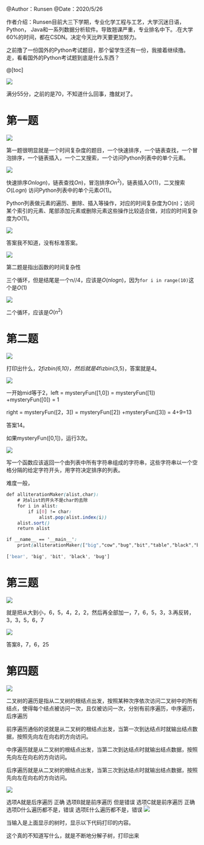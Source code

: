 ﻿
@Author：Runsen
@Date：2020/5/26

作者介绍：Runsen目前大三下学期，专业化学工程与工艺，大学沉迷日语，Python， Java和一系列数据分析软件。导致翘课严重，专业排名中下。.在大学60%的时间，都在CSDN。决定今天比昨天要更加努力。


之前撸了一份国外的Python考试题目，那个留学生还有一份，我接着继续撸。走，看看国外的Python考试题到底是什么东西？


@[toc]

![](https://img-blog.csdnimg.cn/20200524163744996.png)

满分55分，之前的是70，不知道什么回事，撸就对了。



# 第一题


![](https://img-blog.csdnimg.cn/20200526182922726.png)


第一题很明显就是一个时间复杂度的题目，一个快速排序，一个链表查找，一个冒泡排序，一个链表插入，一个二叉搜索，一个访问Python列表中的单个元素。







![](https://img-blog.csdnimg.cn/20200527094912912.png)

快速排序$Onlogn)$，链表查找$On)$，冒泡排序$On^2)$，链表插入$O(1)$，二叉搜索$O(Logn)$
访问Python列表中的单个元素$O(1)$。



Python列表做元素的遍历、删除、插入等操作，对应的时间复杂度为O(n)；访问某个索引的元素、尾部添加元素或删除元素这些操作比较适合做，对应的时间复杂度为O(1)。




![](https://img-blog.csdnimg.cn/20200527100100585.png)

答案我不知道，没有标准答案。





![](https://img-blog.csdnimg.cn/20200527100151854.png)

第二题是指出函数的时间复杂性


三个循环，但是结尾是一个n//4，应该是$O(nlogn)$，因为`for i in range(10)`这个是$O(1)$



![](https://img-blog.csdnimg.cn/20200527101032924.png)


二个循环，应该是$O(n^2)$


# 第二题


![](https://img-blog.csdnimg.cn/20200527101155993.png)

打印出什么，2*fizbin(6,10)，然后就是4*fizbin(3,5)，答案就是4。



![](https://img-blog.csdnimg.cn/20200527101439234.png)

一开始mid等于2，left = mysteryFun([1,0]) =  mysteryFun([1]) +mysteryFun([0]) = 1


right =  mysteryFun([2，3]) =  mysteryFun([2]) +mysteryFun([3]) = 4+9=13

答案14。


如果mysteryFun([0,1])，运行3次。









![](https://img-blog.csdnimg.cn/20200527102542313.png)


写一个函数应该返回一个由列表中所有字符串组成的字符串，这些字符串以一个空格分隔的给定字符开头，用字符决定排序的列表。


难度一般，


```css
def alliterationMaker(alist,char):
    # 对alist的开头不是char的去除
    for i in alist:
        if i[0] != char:
            alist.pop(alist.index(i))
    alist.sort()
    return alist

if __name__ == '__main__':
    print(alliterationMaker(["big","cow","bug","bit","table","black","bear"],"b"))
    
['bear', 'big', 'bit', 'black', 'bug']
```
# 第三题

![](https://img-blog.csdnimg.cn/20200527104040275.png)


就是把从大到小，6，5，4，2，2，然后再全部加一，7，6，5，3，3.再反转，3，3，5，6，7


![](https://img-blog.csdnimg.cn/2020052710452826.png)


答案8，7，6，25


# 第四题
![](https://img-blog.csdnimg.cn/20200527105249730.png)

二叉树的遍历是指从二叉树的根结点出发，按照某种次序依次访问二叉树中的所有结点，使得每个结点被访问一次，且仅被访问一次，分别有前序遍历，中序遍历，后序遍历


前序遍历通俗的说就是从二叉树的根结点出发，当第一次到达结点时就输出结点数据，按照先向左在向右的方向访问。

中序遍历就是从二叉树的根结点出发，当第二次到达结点时就输出结点数据，按照先向左在向右的方向访问。

后序遍历就是从二叉树的根结点出发，当第三次到达结点时就输出结点数据，按照先向左在向右的方向访问。

![](https://img-blog.csdnimg.cn/20190528215926380.png)

选项A就是后序遍历 正确
选项B就是前序遍历 但是错误
选项C就是前序遍历 正确
选项D什么遍历都不是，错误
选项E什么遍历都不是，错误
![](https://img-blog.csdnimg.cn/20200527110144387.png)

当输入是上面显示的树时，显示以下代码打印的内容。


这个真的不知道写什么，就是不断地分解子树，打印出来
